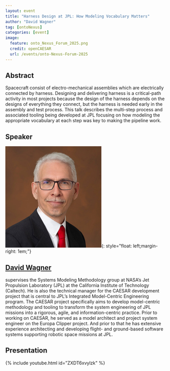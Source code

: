 ```yaml
---
layout: event
title: "Harness Design at JPL: How Modeling Vocabulary Matters"
author: "David Wagner"
tag: [ontoNexus]
categories: [event]
image:
  feature: onto_Nexus_Forum_2025.png
  credit: openCAESAR
  url: /events/onto-Nexus-Forum-2025
---
```


## Abstract

Spacecraft consist of electro-mechanical assemblies which are electrically connected by harness. Designing and delivering harness is a critical-path activity in most projects because the design of the harness depends on the designs of everything they connect, but the harness is needed early in the assembly and test process. This talk describes the multi-step process and associated tooling being developed at JPL focusing on how modeling the appropriate vocabulary at each step was key to making the pipeline work.

## Speaker

![David Wagner](img/Wagner.jpg){: style="float: left;margin-right: 1em;"}

<h2><a href="mailto:david.a.wagner@jpl.nasa.gov">David Wagner</a></h2> supervises the Systems Modeling Methodology group at NASA’s Jet Propulsion Laboratory (JPL) at the California Institute of Technology (Caltech). He is also the technical manager for the CAESAR development project that is central to JPL’s Integrated Model-Centric Engineering program. The CAESAR project specifically aims to develop model-centric methodology and tooling to transform the system engineering of JPL missions into a rigorous, agile, and information-centric practice. Prior to working on CAESAR, he served as a model architect and project system engineer on the Europa Clipper project. And prior to that he has extensive experience architecting and developing flight- and ground-based software systems supporting robotic space missions at JPL.

## Presentation

{% include youtube.html id="ZXDT6xvylzk" %}
